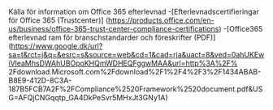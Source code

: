 
Källa för information om Office 365 efterlevnad
-[Efterlevnadscertifieringar för Office 365 (Trustcenter)] (https://products.office.com/en-us/business/office-365-trust-center-compliance-certifications)
-[Office365 efterlevnad ram för branschstandarder och föreskrifter (PDF)] (https://www.google.dk/url?sa=t&rct=j&q=&esrc=s&source=web&cd=1&cad=rja&uact=8&ved=0ahUKEwiVleaMhsDWAhUBOpoKHQmWDHEQFggwMAA&url=http%3A%2F% 2Fdownload.Microsoft.com%2Fdownload%2F1%2F4%2F3%2F1434ABAB-B8E9-412D-8C3A-187B5FCB7A2F%2FCompliance%2520Framework%2520document.pdf&USG=AFQjCNGqqtp_GA4DkPeSvr5MHxJt3GNy1A)
